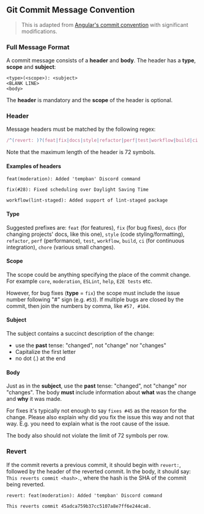 ## Git Commit Message Convention

> This is adapted from [Angular's commit convention](https://github.com/conventional-changelog/conventional-changelog/tree/master/packages/conventional-changelog-angular)
> with significant modifications.

### Full Message Format

A commit message consists of a **header** and **body**. The header has a **type**, **scope** and **subject**:

```
<type>(<scope>): <subject>
<BLANK LINE>
<body>
```

The **header** is mandatory and the **scope** of the header is optional.

### Header

Message headers must be matched by the following regex:

```js
/^(revert: )?(feat|fix|docs|style|refactor|perf|test|workflow|build|ci|chore)(\(.+\))?: .{1,72}/;
```

Note that the maximum length of the header is 72 symbols.

#### Examples of headers

```
feat(moderation): Added 'tempban' Discord command
```

```
fix(#28): Fixed scheduling over Daylight Saving Time
```

```
workflow(lint-staged): Added support of lint-staged package
```

#### Type

Suggested prefixes are: `feat` (for features), `fix` (for bug fixes), `docs` (for changing projects' docs, like this
one), `style` (code styling/formatting), `refactor`, `perf` (performance), `test`, `workflow`, `build`, `ci`
(for continuous integration), `chore` (various small changes).

#### Scope

The scope could be anything specifying the place of the commit change. For example `core`, `moderation`, `ESLint`,
`help`, `E2E tests` etc.

However, for bug fixes (**type** = `fix`) the scope must include the issue number following "#" sign (e.g. `#53`).
If multiple bugs are closed by the commit, then join the numbers by comma, like `#57, #104`.

#### Subject

The subject contains a succinct description of the change:

- use the **past** tense: "changed", not "change" nor "changes"
- Capitalize the first letter
- no dot (.) at the end

#### Body

Just as in the **subject**, use the **past** tense: "changed", not "change" nor "changes".
The body **must** include information about **what** was the change and **why** it was made.

For fixes it's typically not enough to say `fixes #45` as the reason for the change. Please also explain
why did you fix the issue this way and not that way. E.g. you need to explain what is the root cause of the issue.

The body also should not violate the limit of 72 symbols per row.

### Revert

If the commit reverts a previous commit, it should begin with `revert:`, followed by the header of the reverted commit. In the body, it should say: `This reverts commit <hash>.`, where the hash is the SHA of the commit being reverted.

```
revert: feat(moderation): Added 'tempban' Discord command

This reverts commit 45adca759b37cc5107a8e7ff6e244ca8.
```

